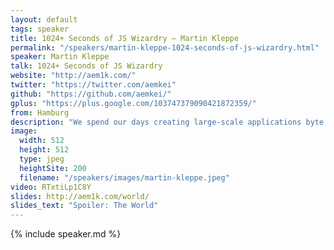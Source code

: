 ```yaml
---
layout: default
tags: speaker
title: 1024+ Seconds of JS Wizardry – Martin Kleppe
permalink: "/speakers/martin-kleppe-1024-seconds-of-js-wizardry.html"
speaker: Martin Kleppe
talk: 1024+ Seconds of JS Wizardry
website: "http://aem1k.com/"
twitter: "https://twitter.com/aemkei"
github: "https://github.com/aemkei/"
gplus: "https://plus.google.com/103747379090421872359/"
from: Hamburg
description: "We spend our days creating large-scale applications byte by byte. But what happens at night when we get rid of bloated libraries and browser dependencies? What will we discover deep under the surface if we dissect the language of the web into its atomic parts?\n\nIn this talk we will hack tweet-sized games, write code in only six characters and create the self-modifying “Hello World” in less than 1024 bytes of JavaScript. All just for fun and without asking “Why?”.\n\nPrepare yourself for 140 slides full of old-school ASCII art and crazy code golfing! "
image:
  width: 512
  height: 512
  type: jpeg
  heightSite: 200
  filename: "/speakers/images/martin-kleppe.jpeg"
video: RTxtiLp1C8Y
slides: http://aem1k.com/world/
slides_text: "Spoiler: The World"
---
```


{% include speaker.md %}
